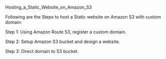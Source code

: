 Hosting_a_Static_Website_on_Amazon_S3

Following are the Steps to host a Static website on Amazon S3 with custom domain: 

Step 1: Using Amazon Route 53, register a custom domain.

Step 2: Setup Amazon S3 bucket and design a website.

Step 3: Direct domain to S3 bucket.
